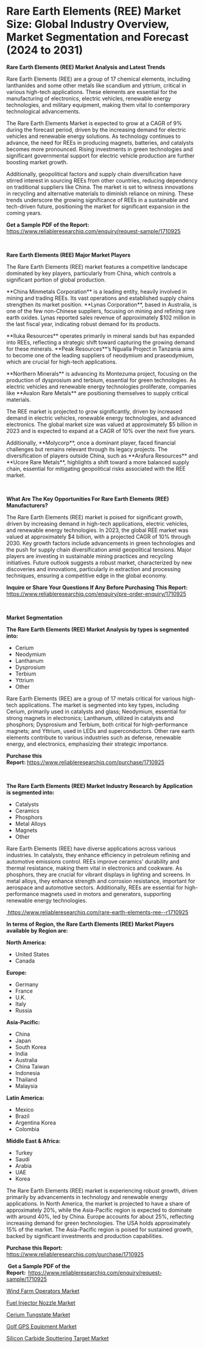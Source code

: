 <p><h1>Rare Earth Elements (REE) Market Size: Global Industry Overview, Market Segmentation and Forecast (2024 to 2031)</h1></p><p><strong>Rare Earth Elements (REE) Market Analysis and Latest Trends</strong></p>
<p><p>Rare Earth Elements (REE) are a group of 17 chemical elements, including lanthanides and some other metals like scandium and yttrium, critical in various high-tech applications. These elements are essential for the manufacturing of electronics, electric vehicles, renewable energy technologies, and military equipment, making them vital to contemporary technological advancements.</p><p>The Rare Earth Elements Market is expected to grow at a CAGR of 9% during the forecast period, driven by the increasing demand for electric vehicles and renewable energy solutions. As technology continues to advance, the need for REEs in producing magnets, batteries, and catalysts becomes more pronounced. Rising investments in green technologies and significant governmental support for electric vehicle production are further boosting market growth. </p><p>Additionally, geopolitical factors and supply chain diversification have stirred interest in sourcing REEs from other countries, reducing dependency on traditional suppliers like China. The market is set to witness innovations in recycling and alternative materials to diminish reliance on mining. These trends underscore the growing significance of REEs in a sustainable and tech-driven future, positioning the market for significant expansion in the coming years.</p></p>
<p><strong>Get a Sample PDF of the Report:&nbsp;</strong> <a href="https://www.reliableresearchiq.com/enquiry/request-sample/1710925?utm_campaign=1106&utm_medium=2&utm_source=Github&utm_content=ia&utm_term=22102024&utm_id=rare-earth-elements-ree">https://www.reliableresearchiq.com/enquiry/request-sample/1710925</a></p>
<p>&nbsp;</p>
<p><strong>Rare Earth Elements (REE) Major Market Players</strong></p>
<p><p>The Rare Earth Elements (REE) market features a competitive landscape dominated by key players, particularly from China, which controls a significant portion of global production. </p><p>**China Minmetals Corporation** is a leading entity, heavily involved in mining and trading REEs. Its vast operations and established supply chains strengthen its market position. **Lynas Corporation**, based in Australia, is one of the few non-Chinese suppliers, focusing on mining and refining rare earth oxides. Lynas reported sales revenue of approximately $102 million in the last fiscal year, indicating robust demand for its products.</p><p>**Iluka Resources** operates primarily in mineral sands but has expanded into REEs, reflecting a strategic shift toward capturing the growing demand for these minerals. **Peak Resources**’s Ngualla Project in Tanzania aims to become one of the leading suppliers of neodymium and praseodymium, which are crucial for high-tech applications. </p><p>**Northern Minerals** is advancing its Montezuma project, focusing on the production of dysprosium and terbium, essential for green technologies. As electric vehicles and renewable energy technologies proliferate, companies like **Avalon Rare Metals** are positioning themselves to supply critical materials.</p><p>The REE market is projected to grow significantly, driven by increased demand in electric vehicles, renewable energy technologies, and advanced electronics. The global market size was valued at approximately $5 billion in 2023 and is expected to expand at a CAGR of 10% over the next five years.</p><p>Additionally, **Molycorp**, once a dominant player, faced financial challenges but remains relevant through its legacy projects. The diversification of players outside China, such as **Arafura Resources** and **Ucore Rare Metals**, highlights a shift toward a more balanced supply chain, essential for mitigating geopolitical risks associated with the REE market.</p></p>
<p>&nbsp;</p>
<p><strong>What Are The Key Opportunities For Rare Earth Elements (REE) Manufacturers?</strong></p>
<p><p>The Rare Earth Elements (REE) market is poised for significant growth, driven by increasing demand in high-tech applications, electric vehicles, and renewable energy technologies. In 2023, the global REE market was valued at approximately $4 billion, with a projected CAGR of 10% through 2030. Key growth factors include advancements in green technologies and the push for supply chain diversification amid geopolitical tensions. Major players are investing in sustainable mining practices and recycling initiatives. Future outlook suggests a robust market, characterized by new discoveries and innovations, particularly in extraction and processing techniques, ensuring a competitive edge in the global economy.</p></p>
<p><strong>Inquire or Share Your Questions If Any Before Purchasing This Report:</strong> <a href="https://www.reliableresearchiq.com/enquiry/pre-order-enquiry/1710925?utm_campaign=1106&utm_medium=2&utm_source=Github&utm_content=ia&utm_term=22102024&utm_id=rare-earth-elements-ree">https://www.reliableresearchiq.com/enquiry/pre-order-enquiry/1710925</a></p>
<p>&nbsp;</p>
<p><strong>Market Segmentation</strong></p>
<p><strong>The Rare Earth Elements (REE) Market Analysis by types is segmented into:</strong></p>
<p><ul><li>Cerium</li><li>Neodymium</li><li>Lanthanum</li><li>Dysprosium</li><li>Terbium</li><li>Yttrium</li><li>Other</li></ul></p>
<p><p>Rare Earth Elements (REE) are a group of 17 metals critical for various high-tech applications. The market is segmented into key types, including Cerium, primarily used in catalysts and glass; Neodymium, essential for strong magnets in electronics; Lanthanum, utilized in catalysts and phosphors; Dysprosium and Terbium, both critical for high-performance magnets; and Yttrium, used in LEDs and superconductors. Other rare earth elements contribute to various industries such as defense, renewable energy, and electronics, emphasizing their strategic importance.</p></p>
<p><strong>Purchase this Report:&nbsp;</strong><a href="https://www.reliableresearchiq.com/purchase/1710925?utm_campaign=1106&utm_medium=2&utm_source=Github&utm_content=ia&utm_term=22102024&utm_id=rare-earth-elements-ree">https://www.reliableresearchiq.com/purchase/1710925</a></p>
<p>&nbsp;</p>
<p><strong>The Rare Earth Elements (REE) Market Industry Research by Application is segmented into:</strong></p>
<p><ul><li>Catalysts</li><li>Ceramics</li><li>Phosphors</li><li>Metal Alloys</li><li>Magnets</li><li>Other</li></ul></p>
<p><p>Rare Earth Elements (REE) have diverse applications across various industries. In catalysts, they enhance efficiency in petroleum refining and automotive emissions control. REEs improve ceramics' durability and thermal resistance, making them vital in electronics and cookware. As phosphors, they are crucial for vibrant displays in lighting and screens. In metal alloys, they enhance strength and corrosion resistance, important for aerospace and automotive sectors. Additionally, REEs are essential for high-performance magnets used in motors and generators, supporting renewable energy technologies.</p></p>
<p><a href="https://www.reliableresearchiq.com/rare-earth-elements-ree--r1710925?utm_campaign=1106&utm_medium=2&utm_source=Github&utm_content=ia&utm_term=22102024&utm_id=rare-earth-elements-ree">&nbsp;https://www.reliableresearchiq.com/rare-earth-elements-ree--r1710925</a></p>
<p><strong>In terms of Region, the Rare Earth Elements (REE) Market Players available by Region are:</strong></p>
<p>
    <p> <strong> North America: </strong>
        <ul>
            <li>United States</li>
            <li>Canada</li>
        </ul>
        </p> 
    <p> <strong> Europe: </strong>
        <ul>
            <li>Germany</li>
            <li>France</li>
            <li>U.K.</li>
            <li>Italy</li>
            <li>Russia</li>
        </ul>
        </p> 
    <p> <strong> Asia-Pacific: </strong>
        <ul>
            <li>China</li>
            <li>Japan</li>
            <li>South Korea</li>
            <li>India</li>
            <li>Australia</li>
            <li>China Taiwan</li>
            <li>Indonesia</li>
            <li>Thailand</li>
            <li>Malaysia</li>
        </ul>
        </p> 
    <p> <strong> Latin America: </strong>
        <ul>
            <li>Mexico</li>
            <li>Brazil</li>
            <li>Argentina Korea</li>
            <li>Colombia</li>
        </ul>
        </p> 
    <p> <strong> Middle East & Africa: </strong>
        <ul>
            <li>Turkey</li>
            <li>Saudi</li>
            <li>Arabia</li>
            <li>UAE</li>
            <li>Korea</li>
        </ul>
    </p>
    </p>
<p><p>The Rare Earth Elements (REE) market is experiencing robust growth, driven primarily by advancements in technology and renewable energy applications. In North America, the market is projected to have a share of approximately 20%, while the Asia-Pacific region is expected to dominate with around 40%, led by China. Europe accounts for about 25%, reflecting increasing demand for green technologies. The USA holds approximately 15% of the market. The Asia-Pacific region is poised for sustained growth, backed by significant investments and production capabilities.</p></p>
<p><strong>Purchase this Report: </strong><a href="https://www.reliableresearchiq.com/purchase/1710925?utm_campaign=1106&utm_medium=2&utm_source=Github&utm_content=ia&utm_term=22102024&utm_id=rare-earth-elements-ree">https://www.reliableresearchiq.com/purchase/1710925</a></p>
<p>&nbsp;<strong>Get a Sample PDF of the Report:&nbsp;&nbsp;</strong><a href="https://www.reliableresearchiq.com/enquiry/request-sample/1710925?utm_campaign=1106&utm_medium=2&utm_source=Github&utm_content=ia&utm_term=22102024&utm_id=rare-earth-elements-ree">https://www.reliableresearchiq.com/enquiry/request-sample/1710925</a></p>
<p><strong></strong></p>
<p><p><a href="https://github.com/hentonwytandusyl0/Market-Research-Report-List-1/blob/main/wind-farm-operators-market.md?utm_campaign=1106&utm_medium=2&utm_source=Github&utm_content=ia&utm_term=22102024&utm_id=rare-earth-elements-ree">Wind Farm Operators Market</a></p><p><a href="https://issuu.com/reportprime-2/docs/fuel-injector-nozzle-market-size-20_65dd00418ec863?utm_campaign=1106&utm_medium=2&utm_source=Github&utm_content=ia&utm_term=22102024&utm_id=rare-earth-elements-ree">Fuel Injector Nozzle Market</a></p><p><a href="https://www.linkedin.com/pulse/cerium-tungstate-industry-analysis-report-market-size-share-competitive-xjole?utm_campaign=1106&utm_medium=2&utm_source=Github&utm_content=ia&utm_term=22102024&utm_id=rare-earth-elements-ree">Cerium Tungstate Market</a></p><p><a href="https://issuu.com/reportprime-2/docs/golf-gps-equipment-market-size-2030_85bc4c9857fdb1?utm_campaign=1106&utm_medium=2&utm_source=Github&utm_content=ia&utm_term=22102024&utm_id=rare-earth-elements-ree">Golf GPS Equipment Market</a></p><p><a href="https://www.linkedin.com/pulse/silicon-carbide-sputtering-target-market-evolution-key-bcwge?utm_campaign=1106&utm_medium=2&utm_source=Github&utm_content=ia&utm_term=22102024&utm_id=rare-earth-elements-ree">Silicon Carbide Sputtering Target Market</a></p></p>